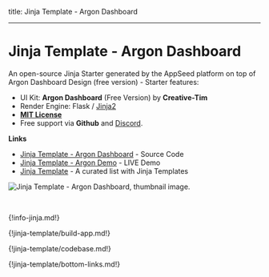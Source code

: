title: Jinja Template - Argon Dashboard

---

# Jinja Template - Argon Dashboard

An open-source Jinja Starter generated by the AppSeed platform on top of Argon Dashboard Design (free version) - Starter features:

- UI Kit: **Argon Dashboard** (Free Version) by **Creative-Tim**
- Render Engine: Flask / [Jinja2](https://jinja.palletsprojects.com/)
- **[MIT License](https://github.com/app-generator/license-mit)**
- Free support via **Github** and [Discord](https://discord.gg/fZC6hup).

**Links**

- [Jinja Template - Argon Dashboard](https://github.com/app-generator/jinja-template-argon-dashboard) - Source Code
- [Jinja Template - Argon Demo](https://jinja-template-argon-dashboard.appseed.us/) - LIVE Demo
- [Jinja Template](https://github.com/app-generator/jinja-template) - A curated list with Jinja Templates

![Jinja Template - Argon Dashboard, thumbnail image.](https://raw.githubusercontent.com/app-generator/jinja-template-argon-dashboard/master/media/jinja-template-argon-dashboard-screen.png)

<br />

{!info-jinja.md!}

{!jinja-template/build-app.md!}

{!jinja-template/codebase.md!}

{!jinja-template/bottom-links.md!}
